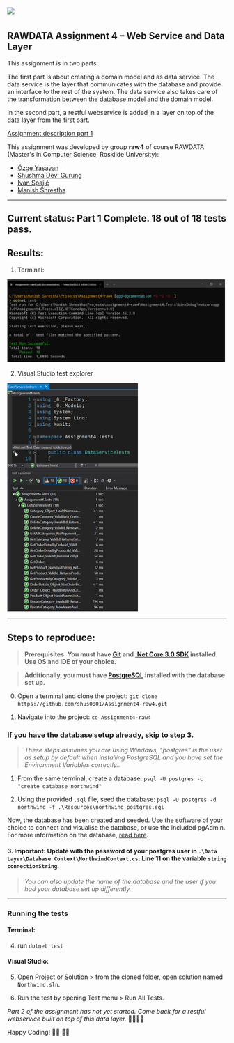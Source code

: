 # <img src="https://ruc.dk/sites/default/files/2017-05/ruc_logo_download_en.png" width=500px>


## RAWDATA Assignment 4 – Web Service and Data Layer

This assignment is in two parts.

The first part is about creating a domain model and as data service. The data service is the layer that communicates with the database and provide an interface to the rest of the  system. The data service also takes care of the transformation between the database model and the domain model.

In the second part, a restful webservice is added in a layer on top of the data layer from the first part. 

[Assignment description part 1](https://github.com/shus0001/Assignment4-raw4/blob/master/RAWDATA%202018%20-%20Assignment%204%20part%20I.pdf)


This assignment was developed by group **raw4** of course RAWDATA (Master's in Computer Science, Roskilde University):
- [Özge Yaşayan](https://github.com/ozgey99)
- [Shushma Devi Gurung](https://github.com/shus0001)
- [Ivan Spajić](https://github.com/ivanspajic)
- [Manish Shrestha](https://github.com/shrestaz)

----

## Current status: Part 1 Complete. 18 out of 18 tests pass.

## Results:

1. Terminal:

<img src="Resources/Terminal-testing.png" width=500px>

2. Visual Studio test explorer

<img src="Resources/Test-Explorer.png" width=300px>

----

## Steps to reproduce:

> **Prerequisites: You must have [Git](https://git-scm.com/downloads) and [.Net Core 3.0 SDK](https://dotnet.microsoft.com/download) installed. Use OS and IDE of your choice.**

> **Additionally, you must have [PostgreSQL](https://www.postgresql.org/download/) installed with the database set up.**

0. Open a terminal and clone the project: `git clone https://github.com/shus0001/Assignment4-raw4.git`

2. Navigate into the project: `cd Assignment4-raw4`

### If you have the database setup already, skip to step 3.

> _These steps assumes you are using Windows, "postgres" is the user as setup by default when installing PostgreSQL and you have set the Environment Variables correctly.._

1. From the same terminal, create a database: `psql -U postgres -c "create database northwind"` 

2. Using the provided `.sql` file, seed the database: `psql -U postgres -d northwind -f .\Resources\northwind_postgres.sql`

Now, the database has been created and seeded. Use the software of your choice to connect and visualise the database, or use the included pgAdmin. For more information on the database, [read here](https://github.com/shus0001/Assignment4-raw4/blob/master/RAWDATA%202018%20-%20Assignment%204%20part%20I.pdf).

#### 3. Important: Update with the password of your postgres user in `.\Data Layer\Database Context\NorthwindContext.cs`: Line 11 on the variable `string connectionString`.
> _You can also update the name of the database and the user if you had your database set up differently._

----

### Running the tests

#### Terminal:
4. run `dotnet test`

#### Visual Studio:
5. Open Project or Solution > from the cloned folder, open solution named `Northwind.sln`.

6. Run the test by opening Test menu > Run All Tests.

_Part 2 of the assignment has not yet started. Come back for a restful webservice built on top of this data layer._ 👷‍♀️👷‍♂️


Happy Coding! 👨‍💻 👩‍💻